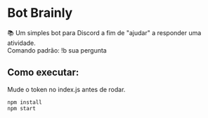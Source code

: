 # Bot Brainly
📚 Um simples bot para Discord a fim de "ajudar" a responder uma atividade.</br>
Comando padrão: !b sua pergunta</br>
## Como executar:</br>
Mude o token no index.js antes de rodar.
```
npm install
npm start
```
